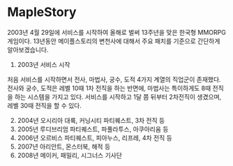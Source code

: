 # MapleStory

2003년 4월 29일에 서비스를 시작하여 올해로 벌써 13주년을 맞은 한국형 MMORPG 게임이다. 13년동안 메이플스토리의 변천사에 대해서 주요 패치를 기준으로 간단하게 알아보겠습니다.


1. 2003년 서비스 시작

처음 서비스를 시작하면서 전사, 마법사, 궁수, 도적 4가지 계열의 직업군이 존재했다. 전사와 궁수, 도적은 레벨 10때 1차 전직을 하는 반면에, 마법사는 특이하게도 8때 전직을 하는 시스템을 가지고 있다. 서비스를 시작하고 1달 쯤 뒤부터 2차전직이 생겼으며, 레벨 30때 전직을 할 수 있다. 

2. 2004년 오시리아 대륙, 커닝시티 파티퀘스트, 3차 전직 등
3. 2005년 루디브리엄 파티퀘스트, 파풀라투스, 아쿠아리움 등
4. 2006년 오르비스 파티퀘스트, 피아누스, 리프레, 4차 전직 등
5. 2007년 아리안트, 몬스터북, 해적 등
6. 2008년 메이커, 패밀리, 시그너스 기사단

